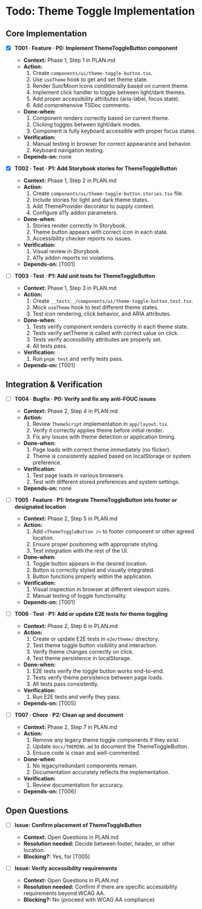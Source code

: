 # Todo: Theme Toggle Implementation

## Core Implementation
- [x] **T001 · Feature · P0: Implement ThemeToggleButton component**
    - **Context:** Phase 1, Step 1 in PLAN.md
    - **Action:**
        1. Create `components/ui/theme-toggle-button.tsx`.
        2. Use `useTheme` hook to get and set theme state.
        3. Render Sun/Moon icons conditionally based on current theme.
        4. Implement click handler to toggle between light/dark themes.
        5. Add proper accessibility attributes (aria-label, focus state).
        6. Add comprehensive TSDoc comments.
    - **Done‑when:**
        1. Component renders correctly based on current theme.
        2. Clicking toggles between light/dark modes.
        3. Component is fully keyboard accessible with proper focus states.
    - **Verification:**
        1. Manual testing in browser for correct appearance and behavior.
        2. Keyboard navigation testing.
    - **Depends‑on:** none

- [x] **T002 · Test · P1: Add Storybook stories for ThemeToggleButton**
    - **Context:** Phase 1, Step 2 in PLAN.md
    - **Action:**
        1. Create `components/ui/theme-toggle-button.stories.tsx` file.
        2. Include stories for light and dark theme states.
        3. Add ThemeProvider decorator to supply context.
        4. Configure a11y addon parameters.
    - **Done‑when:**
        1. Stories render correctly in Storybook.
        2. Theme button appears with correct icon in each state.
        3. Accessibility checker reports no issues.
    - **Verification:**
        1. Visual review in Storybook.
        2. A11y addon reports no violations.
    - **Depends‑on:** [T001]

- [ ] **T003 · Test · P1: Add unit tests for ThemeToggleButton**
    - **Context:** Phase 1, Step 3 in PLAN.md
    - **Action:**
        1. Create `__tests__/components/ui/theme-toggle-button.test.tsx`.
        2. Mock `useTheme` hook to test different theme states.
        3. Test icon rendering, click behavior, and ARIA attributes.
    - **Done‑when:**
        1. Tests verify component renders correctly in each theme state.
        2. Tests verify setTheme is called with correct value on click.
        3. Tests verify accessibility attributes are properly set.
        4. All tests pass.
    - **Verification:**
        1. Run `pnpm test` and verify tests pass.
    - **Depends‑on:** [T001]

## Integration & Verification
- [ ] **T004 · Bugfix · P0: Verify and fix any anti-FOUC issues**
    - **Context:** Phase 2, Step 4 in PLAN.md
    - **Action:**
        1. Review `ThemeScript` implementation in `app/layout.tsx`.
        2. Verify it correctly applies theme before initial render.
        3. Fix any issues with theme detection or application timing.
    - **Done‑when:**
        1. Page loads with correct theme immediately (no flicker).
        2. Theme is consistently applied based on localStorage or system preference.
    - **Verification:**
        1. Test page loads in various browsers.
        2. Test with different stored preferences and system settings.
    - **Depends‑on:** none

- [ ] **T005 · Feature · P1: Integrate ThemeToggleButton into footer or designated location**
    - **Context:** Phase 2, Step 5 in PLAN.md
    - **Action:**
        1. Add `<ThemeToggleButton />` to footer component or other agreed location.
        2. Ensure proper positioning with appropriate styling.
        3. Test integration with the rest of the UI.
    - **Done‑when:**
        1. Toggle button appears in the desired location.
        2. Button is correctly styled and visually integrated.
        3. Button functions properly within the application.
    - **Verification:**
        1. Visual inspection in browser at different viewport sizes.
        2. Manual testing of toggle functionality.
    - **Depends‑on:** [T001]

- [ ] **T006 · Test · P1: Add or update E2E tests for theme toggling**
    - **Context:** Phase 2, Step 6 in PLAN.md
    - **Action:**
        1. Create or update E2E tests in `e2e/theme/` directory.
        2. Test theme toggle button visibility and interaction.
        3. Verify theme changes correctly on click.
        4. Test theme persistence in localStorage.
    - **Done‑when:**
        1. E2E tests verify the toggle button works end-to-end.
        2. Tests verify theme persistence between page loads.
        3. All tests pass consistently.
    - **Verification:**
        1. Run E2E tests and verify they pass.
    - **Depends‑on:** [T005]

- [ ] **T007 · Chore · P2: Clean up and document**
    - **Context:** Phase 2, Step 7 in PLAN.md
    - **Action:**
        1. Remove any legacy theme toggle components if they exist.
        2. Update `docs/THEMING.md` to document the ThemeToggleButton.
        3. Ensure code is clean and well-commented.
    - **Done‑when:**
        1. No legacy/redundant components remain.
        2. Documentation accurately reflects the implementation.
    - **Verification:**
        1. Review documentation for accuracy.
    - **Depends‑on:** [T006]

## Open Questions
- [ ] **Issue: Confirm placement of ThemeToggleButton**
    - **Context:** Open Questions in PLAN.md
    - **Resolution needed:** Decide between footer, header, or other location.
    - **Blocking?:** Yes, for [T005]

- [ ] **Issue: Verify accessibility requirements**
    - **Context:** Open Questions in PLAN.md
    - **Resolution needed:** Confirm if there are specific accessibility requirements beyond WCAG AA.
    - **Blocking?:** No (proceed with WCAG AA compliance)